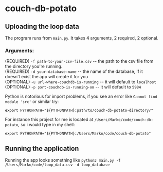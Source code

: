 # couch-db-potato

## Uploading the loop data

The program runs from `main.py`. It takes 4 arguments, 2 required, 2 optional.

### Arguments:

(REQUIRED) `-f path-to-your-csv-file.csv` -- the path to the csv file from the directory you're running. <br/>
(REQUIRED) `-d your-database-name` -- the name of the database, if it doesn't exist the app will create it for you <br/>
(OPTIONAL) `-u url-where-couchdb-is-running` -- it will default to `localhost` <br/>
(OPTIONAL) `-p port-couchdb-is-running-on` -- it will default to `5984` <br/>

Python is notorious for import problems, if you see an error like `Cannot find module 'src'` or similar try:
```
export PYTHONPATH="${PYTHONPATH}:path/to/couch-db-potato-directory/"
```

For instance this project for me is located at `/Users/Marko/code/couch-db-potato`, so i would type in my shell:

`export PYTHONPATH="${PYTHONPATH}:/Users/Marko/code/couch-db-potato"`

## Running the application

Running the app looks something like `python3 main.py -f /Users/Marko/code/loop_data.csv -d loop_database` 
